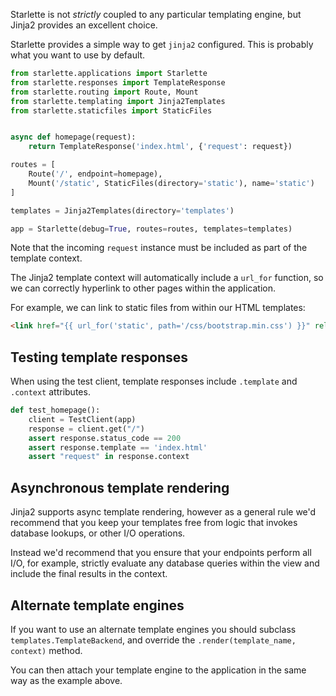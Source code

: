 Starlette is not *strictly* coupled to any particular templating engine, but
Jinja2 provides an excellent choice.

Starlette provides a simple way to get `jinja2` configured. This is probably
what you want to use by default.

```python
from starlette.applications import Starlette
from starlette.responses import TemplateResponse
from starlette.routing import Route, Mount
from starlette.templating import Jinja2Templates
from starlette.staticfiles import StaticFiles


async def homepage(request):
    return TemplateResponse('index.html', {'request': request})

routes = [
    Route('/', endpoint=homepage),
    Mount('/static', StaticFiles(directory='static'), name='static')
]

templates = Jinja2Templates(directory='templates')

app = Starlette(debug=True, routes=routes, templates=templates)
```

Note that the incoming `request` instance must be included as part of the
template context.

The Jinja2 template context will automatically include a `url_for` function,
so we can correctly hyperlink to other pages within the application.

For example, we can link to static files from within our HTML templates:

```html
<link href="{{ url_for('static', path='/css/bootstrap.min.css') }}" rel="stylesheet">
```

## Testing template responses

When using the test client, template responses include `.template` and `.context`
attributes.

```python
def test_homepage():
    client = TestClient(app)
    response = client.get("/")
    assert response.status_code == 200
    assert response.template == 'index.html'
    assert "request" in response.context
```

## Asynchronous template rendering

Jinja2 supports async template rendering, however as a general rule
we'd recommend that you keep your templates free from logic that invokes
database lookups, or other I/O operations.

Instead we'd recommend that you ensure that your endpoints perform all I/O,
for example, strictly evaluate any database queries within the view and
include the final results in the context.

## Alternate template engines

If you want to use an alternate template engines you should subclass
`templates.TemplateBackend`, and override the `.render(template_name, context)`
method.

You can then attach your template engine to the application in the same
way as the example above.
